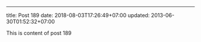 ---
title: Post 189
date: 2018-08-03T17:26:49+07:00
updated: 2013-06-30T01:52:32+07:00

This is content of post 189